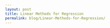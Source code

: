 ```yaml
---
layout: post
title: Linear Methods for Regression 
permalink: blog/Linear-Methods-for-Regression/
---
```


